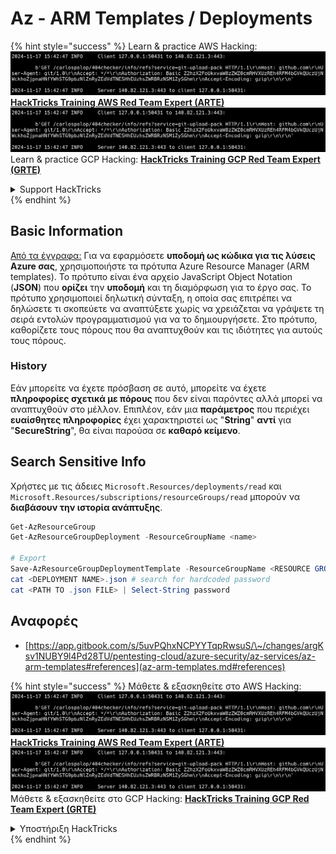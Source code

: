# Az - ARM Templates / Deployments

{% hint style="success" %}
Learn & practice AWS Hacking:<img src="../../../.gitbook/assets/image (1).png" alt="" data-size="line">[**HackTricks Training AWS Red Team Expert (ARTE)**](https://training.hacktricks.xyz/courses/arte)<img src="../../../.gitbook/assets/image (1).png" alt="" data-size="line">\
Learn & practice GCP Hacking: <img src="../../../.gitbook/assets/image (2).png" alt="" data-size="line">[**HackTricks Training GCP Red Team Expert (GRTE)**<img src="../../../.gitbook/assets/image (2).png" alt="" data-size="line">](https://training.hacktricks.xyz/courses/grte)

<details>

<summary>Support HackTricks</summary>

* Check the [**subscription plans**](https://github.com/sponsors/carlospolop)!
* **Join the** 💬 [**Discord group**](https://discord.gg/hRep4RUj7f) or the [**telegram group**](https://t.me/peass) or **follow** us on **Twitter** 🐦 [**@hacktricks\_live**](https://twitter.com/hacktricks\_live)**.**
* **Share hacking tricks by submitting PRs to the** [**HackTricks**](https://github.com/carlospolop/hacktricks) and [**HackTricks Cloud**](https://github.com/carlospolop/hacktricks-cloud) github repos.

</details>
{% endhint %}

## Basic Information

[Από τα έγγραφα:](https://learn.microsoft.com/en-us/azure/azure-resource-manager/templates/overview) Για να εφαρμόσετε **υποδομή ως κώδικα για τις λύσεις Azure σας**, χρησιμοποιήστε τα πρότυπα Azure Resource Manager (ARM templates). Το πρότυπο είναι ένα αρχείο JavaScript Object Notation (**JSON**) που **ορίζει** την **υποδομή** και τη διαμόρφωση για το έργο σας. Το πρότυπο χρησιμοποιεί δηλωτική σύνταξη, η οποία σας επιτρέπει να δηλώσετε τι σκοπεύετε να αναπτύξετε χωρίς να χρειάζεται να γράψετε τη σειρά εντολών προγραμματισμού για να το δημιουργήσετε. Στο πρότυπο, καθορίζετε τους πόρους που θα αναπτυχθούν και τις ιδιότητες για αυτούς τους πόρους.

### History

Εάν μπορείτε να έχετε πρόσβαση σε αυτό, μπορείτε να έχετε **πληροφορίες σχετικά με πόρους** που δεν είναι παρόντες αλλά μπορεί να αναπτυχθούν στο μέλλον. Επιπλέον, εάν μια **παράμετρος** που περιέχει **ευαίσθητες πληροφορίες** έχει χαρακτηριστεί ως "**String**" **αντί** για "**SecureString**", θα είναι παρούσα σε **καθαρό κείμενο**.

## Search Sensitive Info

Χρήστες με τις άδειες `Microsoft.Resources/deployments/read` και `Microsoft.Resources/subscriptions/resourceGroups/read` μπορούν να **διαβάσουν την ιστορία ανάπτυξης**.
```powershell
Get-AzResourceGroup
Get-AzResourceGroupDeployment -ResourceGroupName <name>

# Export
Save-AzResourceGroupDeploymentTemplate -ResourceGroupName <RESOURCE GROUP> -DeploymentName <DEPLOYMENT NAME>
cat <DEPLOYMENT NAME>.json # search for hardcoded password
cat <PATH TO .json FILE> | Select-String password
```
## Αναφορές

* [https://app.gitbook.com/s/5uvPQhxNCPYYTqpRwsuS/\~/changes/argKsv1NUBY9l4Pd28TU/pentesting-cloud/azure-security/az-services/az-arm-templates#references](az-arm-templates.md#references)

{% hint style="success" %}
Μάθετε & εξασκηθείτε στο AWS Hacking:<img src="../../../.gitbook/assets/image (1).png" alt="" data-size="line">[**HackTricks Training AWS Red Team Expert (ARTE)**](https://training.hacktricks.xyz/courses/arte)<img src="../../../.gitbook/assets/image (1).png" alt="" data-size="line">\
Μάθετε & εξασκηθείτε στο GCP Hacking: <img src="../../../.gitbook/assets/image (2).png" alt="" data-size="line">[**HackTricks Training GCP Red Team Expert (GRTE)**<img src="../../../.gitbook/assets/image (2).png" alt="" data-size="line">](https://training.hacktricks.xyz/courses/grte)

<details>

<summary>Υποστήριξη HackTricks</summary>

* Ελέγξτε τα [**σχέδια συνδρομής**](https://github.com/sponsors/carlospolop)!
* **Εγγραφείτε στην** 💬 [**ομάδα Discord**](https://discord.gg/hRep4RUj7f) ή στην [**ομάδα telegram**](https://t.me/peass) ή **ακολουθήστε** μας στο **Twitter** 🐦 [**@hacktricks\_live**](https://twitter.com/hacktricks\_live)**.**
* **Μοιραστείτε κόλπα hacking υποβάλλοντας PRs στα** [**HackTricks**](https://github.com/carlospolop/hacktricks) και [**HackTricks Cloud**](https://github.com/carlospolop/hacktricks-cloud) github repos.

</details>
{% endhint %}
